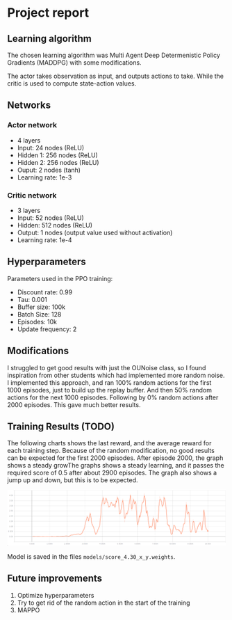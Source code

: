 # Project report

## Learning algorithm
The chosen learning algorithm was Multi Agent Deep Determenistic Policy Gradients (MADDPG) with some modifications.

The actor takes observation as input, and outputs actions to take. While the critic is used to compute state-action values.

## Networks
### Actor network
- 4 layers
- Input: 24 nodes (ReLU)
- Hidden 1: 256 nodes (ReLU)
- Hidden 2: 256 nodes (ReLU)
- Ouput: 2 nodes (tanh)
- Learning rate: 1e-3

### Critic network
- 3 layers
- Input: 52 nodes (ReLU)
- Hidden: 512 nodes (ReLU)
- Output: 1 nodes (output value used without activation)
- Learning rate: 1e-4

## Hyperparameters
Parameters used in the PPO training:
- Discount rate: 0.99
- Tau: 0.001
- Buffer size: 100k
- Batch Size: 128
- Episodes: 10k
- Update frequency: 2

## Modifications
I struggled to get good results with just the OUNoise class, so I found inspiration from other students which had implemented more random noise. I implemented this approach, and ran 100% random actions for the first 1000 episodes, just to build up the replay buffer. And then 50% random actions for the next 1000 episodes. Following by 0% random actions after 2000 episodes. This gave much better results.

## Training Results (TODO)
The following charts shows the last reward, and the average reward for each training step. Because of the random modification, no good results can be expected for the first 2000 episodes.
After episode 2000, the graph shows a steady growThe graphs shows a steady learning, and it passes the required score of 0.5 after about 2900 episodes. The graph also shows a jump up and down, but this is to be expected.

![reward_average](average_reward.png)

Model is saved in the files `models/score_4.30_x_y.weights`.

## Future improvements
1. Optimize hyperparameters
2. Try to get rid of the random action in the start of the training
3. MAPPO